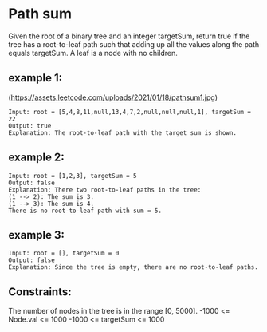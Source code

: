 # Path sum

Given the root of a binary tree and an integer targetSum, return true if the tree has a root-to-leaf path such that adding up all the values along the path equals targetSum.
A leaf is a node with no children.


## example 1: 

(https://assets.leetcode.com/uploads/2021/01/18/pathsum1.jpg)

```
Input: root = [5,4,8,11,null,13,4,7,2,null,null,null,1], targetSum = 22
Output: true
Explanation: The root-to-leaf path with the target sum is shown.
```

## example 2:

```
Input: root = [1,2,3], targetSum = 5
Output: false
Explanation: There two root-to-leaf paths in the tree:
(1 --> 2): The sum is 3.
(1 --> 3): The sum is 4.
There is no root-to-leaf path with sum = 5.
```

## example 3:

```
Input: root = [], targetSum = 0
Output: false
Explanation: Since the tree is empty, there are no root-to-leaf paths.
```


## Constraints:

The number of nodes in the tree is in the range [0, 5000].
-1000 <= Node.val <= 1000
-1000 <= targetSum <= 1000
